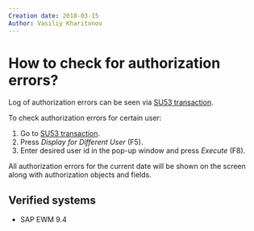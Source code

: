 ```yaml
---
Creation date: 2018-03-15
Author: Vasiliy Kharitonov
---
```


# How to check for authorization errors?

Log of authorization errors can be seen via [SU53 transaction](/gui/transactions/su53.md).

To check authorization errors for certain user:

1. Go to [SU53 transaction](/gui/transactions/su53.md).
2. Press *Display for Different User* (F5).
3. Enter desired user id in the pop-up window and press *Execute* (F8).

All authorization errors for the current date will be shown on the screen along with authorization objects and fields.

## Verified systems

- SAP EWM 9.4
